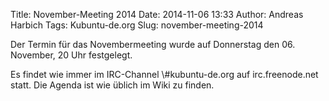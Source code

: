 Title: November-Meeting 2014
Date: 2014-11-06 13:33
Author: Andreas Harbich
Tags: Kubuntu-de.org
Slug: november-meeting-2014

Der Termin für das Novembermeeting wurde auf Donnerstag den 06.
November, 20 Uhr festgelegt.

</p>
Es findet wie immer im IRC-Channel \#kubuntu-de.org auf irc.freenode.net
statt. Die Agenda ist wie üblich im Wiki zu finden.

</p>

